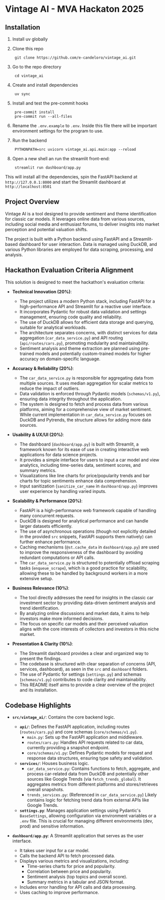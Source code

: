 # Vintage AI - MVA Hackaton 2025

## Installation

1. Install uv globally
2. Clone this repo

        git clone https://github.com/e-candeloro/vintage_ai.git

3. Go to the repo directory

        cd vintage_ai

4. Create and install dependencies
    
        uv sync

5. Install and test the pre-commit hooks

        pre-commit install
        pre-commit run --all-files

6. Rename the `.env.example` to `.env`. Inside this file there will be important environment settings for the program to use.  

7. Run the backend
   
        PYTHONPATH=src uvicorn vintage_ai.api.main:app --reload

8. Open a new shell an run the streamlit front-end:

        streamlit run dashboard/app.py

This will install all the dependencies, spin the FastAPI backend at `http://127.0.0.1:8000` and start the Streamlit dashboard at ` http://localhost:8501`

## Project Overview

Vintage AI is a tool designed to provide sentiment and theme identification for classic car models. It leverages online data from various sources, including social media and enthusiast forums, to deliver insights into market perception and potential valuation shifts.

The project is built with a Python backend using FastAPI and a Streamlit-based dashboard for user interaction. Data is managed using DuckDB, and various Python libraries are employed for data scraping, processing, and analysis.

## Hackathon Evaluation Criteria Alignment

This solution is designed to meet the hackathon's evaluation criteria:

*   **Technical Innovation (20%)**:
    *   The project utilizes a modern Python stack, including FastAPI for a high-performance API and Streamlit for a reactive user interface.
    *   It incorporates Pydantic for robust data validation and settings management, ensuring code quality and reliability.
    *   The use of DuckDB allows for efficient data storage and querying, suitable for analytical workloads.
    *   The architecture separates concerns, with distinct services for data aggregation (`car_data_service.py`) and API routing (`api/routes/cars.py`), promoting modularity and maintainability.
    *   Sentiment analysis and theme extraction are planned using pre-trained models and potentially custom-trained models for higher accuracy on domain-specific language.

*   **Accuracy & Reliability (20%)**:
    *   The `car_data_service.py` is responsible for aggregating data from multiple sources. It uses median aggregation for scalar metrics to reduce the impact of outliers.
    *   Data validation is enforced through Pydantic models (`schemas/v1.py`), ensuring data integrity throughout the application.
    *   The system is designed to fetch and process data from various platforms, aiming for a comprehensive view of market sentiment. While current implementation in `car_data_service.py` focuses on DuckDB and Pytrends, the structure allows for adding more data sources.

*   **Usability & UX/UI (20%)**:
    *   The dashboard (`dashboard/app.py`) is built with Streamlit, a framework known for its ease of use in creating interactive web applications for data science projects.
    *   It provides a simple interface for users to input a car model and view analytics, including time-series data, sentiment scores, and summary metrics.
    *   Visualizations like line charts for price/popularity trends and bar charts for topic sentiments enhance data comprehension.
    *   Input sanitization (`sanitize_car_name` in `dashboard/app.py`) improves user experience by handling varied inputs.

*   **Scalability & Performance (20%)**:
    *   FastAPI is a high-performance web framework capable of handling many concurrent requests.
    *   DuckDB is designed for analytical performance and can handle larger datasets efficiently.
    *   The use of asynchronous operations (though not explicitly detailed in the provided `src` snippets, FastAPI supports them natively) can further enhance performance.
    *   Caching mechanisms (`@st.cache_data` in `dashboard/app.py`) are used to improve the responsiveness of the dashboard by avoiding redundant computations or API calls.
    *   The `car_data_service.py` is structured to potentially offload scraping tasks (`enqueue_scrape`), which is a good practice for scalability, allowing these to be handled by background workers in a more extensive setup.

*   **Business Relevance (10%)**:
    *   The tool directly addresses the need for insights in the classic car investment sector by providing data-driven sentiment analysis and trend identification.
    *   By analyzing online discussions and market data, it aims to help investors make more informed decisions.
    *   The focus on specific car models and their perceived valuation aligns with the core interests of collectors and investors in this niche market.

*   **Presentation & Clarity (10%)**:
    *   The Streamlit dashboard provides a clear and organized way to present the findings.
    *   The codebase is structured with clear separation of concerns (API, services, dashboard), as seen in the `src` and `dashboard` folders.
    *   The use of Pydantic for settings (`settings.py`) and schemas (`schemas/v1.py`) contributes to code clarity and maintainability.
    *   This README itself aims to provide a clear overview of the project and its installation.

## Codebase Highlights

*   **`src/vintage_ai/`**: Contains the core backend logic.
    *   **`api/`**: Defines the FastAPI application, including routes (`routes/cars.py`) and core schemas (`core/schemas/v1.py`).
        *   `main.py`: Sets up the FastAPI application and middleware.
        *   `routes/cars.py`: Handles API requests related to car data, currently providing a snapshot endpoint.
        *   `core/schemas/v1.py`: Defines Pydantic models for request and response data structures, ensuring type safety and validation.
    *   **`services/`**: Houses business logic.
        *   `car_data_service.py`: Contains functions to fetch, aggregate, and process car-related data from DuckDB and potentially other sources like Google Trends (via `fetch_trends_global`). It aggregates metrics from different platforms and stores/retrieves overall snapshots.
        *   `trends_services.py`: (Referenced in `car_data_service.py`) Likely contains logic for fetching trend data from external APIs like Google Trends.
    *   **`settings.py`**: Manages application settings using Pydantic's `BaseSettings`, allowing configuration via environment variables or a `.env` file. This is crucial for managing different environments (dev, prod) and sensitive information.

*   **`dashboard/app.py`**: A Streamlit application that serves as the user interface.
    *   It takes user input for a car model.
    *   Calls the backend API to fetch processed data.
    *   Displays various metrics and visualizations, including:
        *   Time-series charts for price and popularity.
        *   Correlation between price and popularity.
        *   Sentiment analysis (top topics and overall score).
        *   Summary metrics in a tabular and JSON format.
    *   Includes error handling for API calls and data processing.
    *   Uses caching to improve performance.
